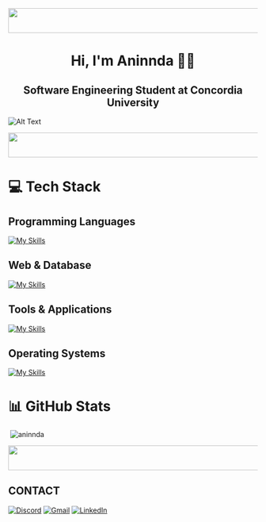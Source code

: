 <img src="https://media1.tenor.com/m/rC1vAt-kMCoAAAAd/line-neon.gif" height = "50" width="1012">

## <h1 align="center">Hi, I'm Aninnda 👋🏽</h1>

<h2 align="center">Software Engineering Student at Concordia University</h2>

![Alt Text](https://preview.redd.it/05uhd2ihjs671.gif?width=1920&auto=webp&s=2cfe2e79dafaccd849f4d2b7f2622ea565c748af) 

<img src="https://media1.tenor.com/m/rC1vAt-kMCoAAAAd/line-neon.gif" height = "50" width="1012">

<h1> 💻 Tech Stack</h1>

## Programming Languages
[![My Skills](https://skillicons.dev/icons?i=java,javascript,ts,py,c,clojure&theme=light)](https://skillicons.dev)

## Web & Database
[![My Skills](https://skillicons.dev/icons?i=html,css,react,nodejs,mysql&theme=light)](https://skillicons.dev)

## Tools & Applications
[![My Skills](https://skillicons.dev/icons?i=git,github,docker,vscode,idea,eclipse,&theme=dark)](https://skillicons.dev)

## Operating Systems
[![My Skills](https://skillicons.dev/icons?i=apple,windows&theme=light)](https://skillicons.dev)

<h1> 📊 GitHub Stats </h1>
<p>&nbsp;<img align="center" src="https://github-readme-stats.vercel.app/api?username=aninnda&show_icons=true&locale=en" alt="aninnda" /></p>

<img src="https://media1.tenor.com/m/rC1vAt-kMCoAAAAd/line-neon.gif" height = "50" width="1012">

## CONTACT 
[![Discord](https://img.shields.io/badge/Discord-plugwalk9847-7289da?style=for-the-badge&logo=discord)](https://discord.com/users/plugwalk9847)
[![Gmail](https://img.shields.io/badge/Gmail-aanoudatta%40gmail.com-D14836?style=for-the-badge&logo=gmail)](mailto:aanoudatta@gmail.com)
[![LinkedIn](https://img.shields.io/badge/LinkedIn-Aninnda%20Kumar%20Datta-0077B5?style=for-the-badge&logo=linkedin)](https://www.linkedin.com/in/aninnda-kumar-datta-80b3682b9)



  
